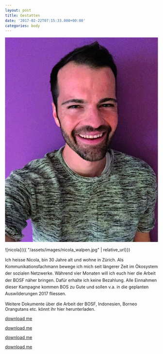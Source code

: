 ```yaml
---
layout: post
title: Gestatten
date: '2017-02-22T07:15:33.000+00:00'
categories: body
---
```

![](/uploads/2017/03/04/IMG_Nicola.JPG)

![nicola]({{ "/assets/images/nicola_walpen.jpg" | relative_url}})  

<span style="line-height: 1.58;">Ich heisse Nicola, bin 30 Jahre alt und wohne in Zürich. Als Kommunikationsfachmann bewege ich mich seit längerer Zeit im Ökosystem der sozialen Netzwerke. Während vier Monaten will ich euch hier die Arbeit der BOSF näher bringen. Dafür erhalte ich keine Bezahlung. Alle Einnahmen dieser Kampagne kommen BOS zu Gute und sollen v.a. in die geplanten Auswilderungen 2017 fliessen.</span>  

Weitere Dokumente über die Arbeit der BOSF, Indonesien, Borneo Orangutans etc. könnt ihr hier herunterladen.

[download me](#)

[download me](#)

[download me](#)

[download me](#)